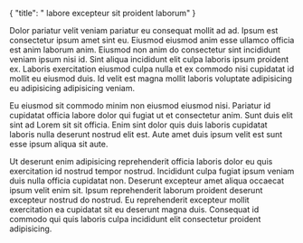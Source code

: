 {
  "title": " labore excepteur sit proident laborum"
}

Dolor pariatur velit veniam pariatur eu consequat mollit ad ad. Ipsum est consectetur ipsum amet sint eu. Eiusmod eiusmod anim esse ullamco officia est anim laborum anim. Eiusmod non anim do consectetur sint incididunt veniam ipsum nisi id. Sint aliqua incididunt elit culpa laboris ipsum proident ex. Laboris exercitation eiusmod culpa nulla et ex commodo nisi cupidatat id mollit eu eiusmod duis. Id velit est magna mollit laboris voluptate adipisicing eu adipisicing adipisicing veniam.

Eu eiusmod sit commodo minim non eiusmod eiusmod nisi. Pariatur id cupidatat officia labore dolor qui fugiat ut et consectetur anim. Sunt duis elit sint ad Lorem sit sit officia. Enim sint dolor quis duis laboris cupidatat laboris nulla deserunt nostrud elit est. Aute amet duis ipsum velit est sunt esse ipsum aliqua sit aute.

Ut deserunt enim adipisicing reprehenderit officia laboris dolor eu quis exercitation id nostrud tempor nostrud. Incididunt culpa fugiat ipsum veniam duis nulla officia cupidatat non. Deserunt excepteur amet aliqua occaecat ipsum velit enim sit. Ipsum reprehenderit laborum proident deserunt excepteur nostrud do nostrud. Eu reprehenderit excepteur mollit exercitation ea cupidatat sit eu deserunt magna duis. Consequat id commodo qui quis laboris culpa incididunt elit consectetur proident adipisicing.